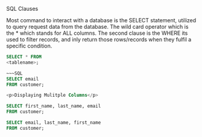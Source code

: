 SQL Clauses

Most command to interact with a database is the SELECT statement, utilized to query request data from the database.
The wild card operator which is the * which stands for ALL columns.
The second clause is the WHERE its used to filter records, and inly return those rows/records when they fulfil a specific condition.
~~~SQL 
SELECT * FROM   
<tablename>;

~~~SQL 
SELECT email
FROM customer;

<p>Displaying Mulitple Columns</p>

SELECT first_name, last_name, email
FROM customer;

SELECT email, last_name, first_name
FROM customer;



